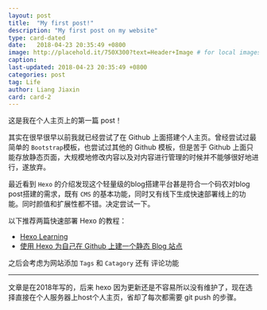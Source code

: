 ```yaml
---
layout: post
title:  "My first post!"
description: "My first post on my website"
type: card-dated
date:   2018-04-23 20:35:49 +0800
image: http://placehold.it/750X300?text=Header+Image # for local images, place in /assets/img/posts/
caption:
last-updated: 2018-04-23 20:35:49 +0800
categories: post
tag: Life
author: Liang Jiaxin
card: card-2
---
```

这是我在个人主页上的第一篇 post！<!--more-->

其实在很早很早以前我就已经尝试了在 Github 上面搭建个人主页。曾经尝试过最简单的 `Bootstrap`模板，也尝试过其他的 Github 模板，但是苦于 Github 上面只能存放静态页面，大规模地修改内容以及对内容进行管理的时候并不能够很好地进行，遂放弃。

最近看到 `Hexo` 的介绍发现这个轻量级的blog搭建平台甚是符合一个码农对blog post搭建的需求，既有 `CMS` 的基本功能，同时又有线下生成快速部署线上的功能。同时颜值和扩展性都不错。决定尝试一下。

以下推荐两篇快速部署 Hexo 的教程：

* [Hexo Learning](https://github.com/limedroid/HexoLearning)
* [使用 Hexo 为自己在 Github 上建一个静态 Blog 站点](http://lixiaolai.com/2016/06/22/makecs-build-a-blog-with-hexo-on-github/)

之后会考虑为网站添加 `Tags` 和 `Catagory` 还有 评论功能

-------------------

文章是在2018年写的，后来 hexo 因为更新还是不容易所以没有维护了，现在选择直接在个人服务器上host个人主页，省却了每次都需要 git push 的步骤。
